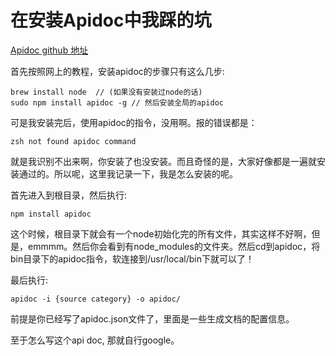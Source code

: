 # 在安装Apidoc中我踩的坑

[Apidoc github 地址](https://github.com/apidoc/apidoc)

首先按照网上的教程，安装apidoc的步骤只有这么几步:

	brew install node  // (如果没有安装过node的话)
	sudo npm install apidoc -g // 然后安装全局的apidoc
	
可是我安装完后，使用apidoc的指令，没用啊。报的错误都是：

	zsh not found apidoc command
	
就是我识别不出来啊，你安装了也没安装。而且奇怪的是，大家好像都是一遍就安装通过的。所以呢，这里我记录一下，我是怎么安装的呢。

首先进入到根目录，然后执行:

	npm install apidoc

这个时候，根目录下就会有一个node初始化完的所有文件，其实这样不好啊，但是，emmmm。然后你会看到有node_modules的文件夹。然后cd到apidoc，将bin目录下的apidoc指令，软连接到/usr/local/bin下就可以了！

最后执行:

	apidoc -i {source category} -o apidoc/
	
前提是你已经写了apidoc.json文件了，里面是一些生成文档的配置信息。

至于怎么写这个api doc, 那就自行google。